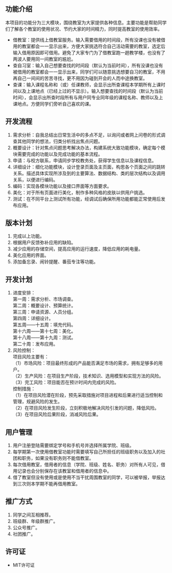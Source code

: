 ## 功能介绍
本项目的功能分为三大模块，围绕教室为大家提供各种信息。主要功能是帮助同学们了解各个教室的使用状况、节约大家的时间精力，同时提高教室的使用效率。
* 借教室：提供线上借教室服务。输入需要借用的时间段，所有没课也没有被借用的教室都会一一显示出来，方便大家挑选符合自己活动需要的教室，选定后输入借用原因即可借用。避免了大家专门为了借教室跑一趟教学楼，也没有了两波人要用同一间教室的尴尬。
* 查自习室：输入自己想要查找的时间段（默认为当前时间），所有没课也没有被借用的教室都会一一显示出来，同学们可以随意挑选想要自习的教室，不用再自己一间间的苦苦寻找，更不用因为碰到开会的人而中途换教室。
* 查课：输入课程名称和（或）任课教师，会显示出所查课程本学期所有上课时间以及上课地点（已经上过的不显示）。输入想要查找的时间段（默认为当前时间），会显示出所查时段所有与用户同专业同年级的课程名称、教师以及上课地点。方便同学们旁听自己喜欢的课。
## 开发流程
1.	需求分析：自我总结出日常生活中的多点不足，以询问或者网上问卷的形式调查其他同学的想法，归类分析找出焦点问题。
2.	概要设计：针对焦点问题思考解决办法，构建系统大致功能模块，确定每个模块需要完成的功能以及完成功能的基本流程。
3.	申请：与校方联系，申请同步学校教务处，获得学生信息以及课程信息。
4.	详细设计：细化功能模块，设计登录页面及主页面，构思各个页面之间的跳转关系。描述具体实现所涉及到的主要算法、数据结构、类的层次结构以及调用关系，以便进行编码。
5.	编码：实现各模块功能以及接口界面等方面要求。
6.	美化：对于所有页面进行美化，制作多种风格的皮肤以供用户挑选。
7.	测试：在不同平台上测试所有功能，经调试后确保所用功能都能正常使用后发布应用。
## 版本计划
1.	完成以上功能。
2.	根据用户反馈弥补应用的缺陷。
3.	减少应用的存储空间，提高应用的运行速度，降低应用的耗电量。
4.	美化应用的界面。
5.	添加备忘录、闹铃提醒、番茄专注等功能。
## 开发计划
1.	进度安排：   
第一周：需求分析、市场调查。   
          第二周：概要设计、预算统计。   
          第三周：申请资源、人员分组。   
          第四周：详细设计。   
          第五周——十五周：填充代码。   
          第十六周——第十七周：美化。   
          第十八周——第十九周：测试。   
          第二十周：发布应用。   
2.	风险控制：   
项目风险主要有：   
（1）市场风险：项目最终形成的产品能否满足市场的需求，拥有足够多的用户。   
（2）生产风险：在项目生产阶段，技术知识、选用模型和实现方法的风险。   
（3）完工风险：项目能否在预计时间内完成的风险。   
控制措施：   
（1）在项目风险潜在阶段，预先采取措施对项目进程和后果进行适当控制和管理，规避风险的发生。   
（2）在项目风险发生阶段，立刻积极地解决风险引发的问题，降低风险。   
（3）在项目风险后果阶段，消减风险后果。
## 用户管理
1.	用户注册登陆需要绑定学号和手机号并选择所属学院、班级。
2.	每学期第一次使用借教室功能时需要填写自己所担任的班级职务以及加入的社团和职务，如果没有职务则不能借教室。
3.	每次借用教室，借用者的信息（学院、班级、姓名、职务）对所有人可见，借用记录也会分别保存在该教室和借用者的信息中。
4.	借了教室但没有使用或是使用不当干扰周围教室的同学，可以被举报，举报达到三次则本学期不能再借用教室。
## 推广方式
1.	同学之间互相推荐。
2.	班级群、年级群推广。
3.	公众号推广。
4.	社团推广。
## 许可证
* MIT许可证
